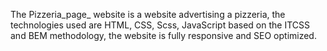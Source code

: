 The Pizzeria_page_ website is a website advertising a pizzeria, the technologies used are HTML, CSS, Scss, JavaScript based on the ITCSS and BEM methodology, the website is fully responsive and SEO optimized.
